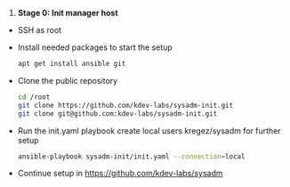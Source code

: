 1. **Stage 0: Init manager host**

- SSH as root
- Install needed packages to start the setup
    ```bash
    apt get install ansible git
    ```
- Clone the public repository 
    ```bash
    cd /root
    git clone https://github.com/kdev-labs/sysadm-init.git
    git clone git@github.com:kdev-labs/sysadm-init.git
    ```
- Run the init.yaml playbook create local users kregez/sysadm for further setup
    ```bash
    ansible-playbook sysadm-init/init.yaml --connection=local
    ```

- Continue setup in https://github.com/kdev-labs/sysadm